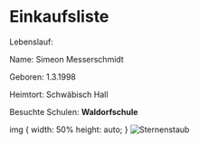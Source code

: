 # Einkaufsliste
<p>Lebenslauf: </p>
<p>Name: Simeon Messerschmidt</p>
<p>Geboren: 1.3.1998 </p>
<p>Heimtort: Schwäbisch Hall</p>

<p>Besuchte Schulen: <b>Waldorfschule</b></p>
img {
width: 50%
height: auto;
}
<img src="galaxy.jpg" alt="Sternenstaub ">
